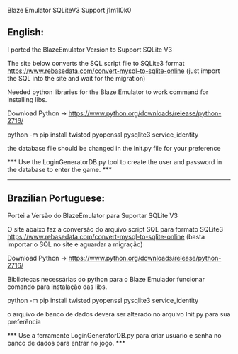 Blaze Emulator SQLiteV3 Support 
j1m1l0k0

English:
---------------------
I ported the BlazeEmulator Version to Support SQLite V3

The site below converts the SQL script file to SQLite3 format
https://www.rebasedata.com/convert-mysql-to-sqlite-online (just import the SQL into the site and wait for the migration)

Needed python libraries for the Blaze Emulator to work
command for installing libs.

Download Python -> https://www.python.org/downloads/release/python-2716/

python -m pip install twisted pyopenssl pysqlite3 service_identity

the database file should be changed in the Init.py file for your preference

*** Use the LoginGeneratorDB.py tool to create the user and password in the database to enter the game. ***

------------------------------------------------------------------------------------------------------------------------------

Brazilian Portuguese:
----------------------
Portei a Versão do BlazeEmulator para Suportar SQLite V3

O site abaixo faz a conversão do arquivo script SQL para formato SQLite3
https://www.rebasedata.com/convert-mysql-to-sqlite-online (basta importar o SQL no site e aguardar a migração)

Download Python -> https://www.python.org/downloads/release/python-2716/

Bibliotecas necessárias do python para o Blaze Emulador funcionar
comando para instalação das libs.

python -m pip install twisted pyopenssl pysqlite3 service_identity

o arquivo de banco de dados deverá ser alterado no arquivo Init.py para sua preferência

*** Use a ferramente LoginGeneratorDB.py para criar usuário e senha no banco de dados para entrar no jogo. ***
